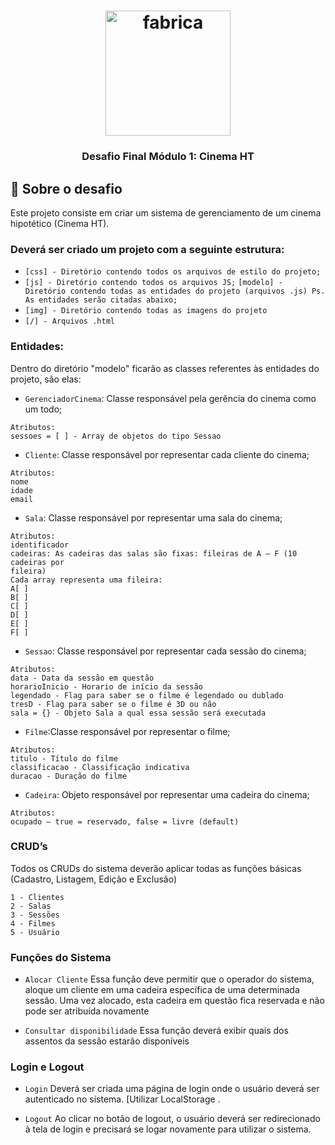 <h1 align="center">
    <img alt="fabrica" src="https://doity.com.br/media/doity/parceiros/11133_parceiro.png" width="200px" />
</h1>

<h3 align="center">
  Desafio Final Módulo 1: Cinema HT
</h3>

## 🎥 Sobre o desafio

Este projeto consiste em criar um sistema de gerenciamento de um cinema hipotético (Cinema HT).

### Deverá ser criado um projeto com a seguinte estrutura:

- `[css] - Diretório contendo todos os arquivos de estilo do projeto;`
- `[js] - Diretório contendo todos os arquivos JS;`
`[modelo] - Diretório contendo todas as entidades do projeto (arquivos .js) Ps. As entidades serão citadas abaixo;`
- `[img] - Diretório contendo todas as imagens do projeto`
- `[/] - Arquivos .html`

### Entidades:

Dentro do diretório "modelo" ficarão as classes referentes às entidades do projeto, são elas:

- `GerenciadorCinema`: Classe responsável pela gerência do cinema como um todo;

```
Atributos:
sessoes = [ ] - Array de objetos do tipo Sessao

```

- `Cliente`: Classe responsável por representar cada cliente do cinema;

```
Atributos:
nome
idade
email
```

- `Sala`: Classe responsável por representar uma sala do cinema;

```
Atributos:
identificador
cadeiras: As cadeiras das salas são fixas: fileiras de A – F (10 cadeiras por
fileira)
Cada array representa uma fileira:
A[ ]
B[ ]
C[ ]
D[ ]
E[ ]
F[ ]
```

- `Sessao`: Classe responsável por representar cada sessão do cinema;

```
Atributos:
data - Data da sessão em questão
horarioInicio - Horario de início da sessão
legendado - Flag para saber se o filme é legendado ou dublado
tresD - Flag para saber se o filme é 3D ou não
sala = {} - Objeto Sala a qual essa sessão será executada
```

- `Filme`:Classe responsável por representar o filme;

```
Atributos:
titulo - Título do filme
classificacao - Classificação indicativa
duracao - Duração do filme
```

- `Cadeira`: Objeto responsável por representar uma cadeira do cinema;

```
Atributos:
ocupado – true = reservado, false = livre (default)
```

### CRUD’s

Todos os CRUDs do sistema deverão aplicar todas as funções básicas (Cadastro, Listagem, Edição e Exclusão)

```
1 - Clientes
2 - Salas
3 - Sessões
4 - Filmes
5 - Usuário
```

### Funções do Sistema

- `Alocar Cliente` Essa função deve permitir que o operador do sistema, aloque um cliente em uma cadeira específica de uma determinada sessão. Uma vez alocado, esta cadeira em questão fica reservada e não pode ser atribuída novamente

- `Consultar disponibilidade` Essa função deverá exibir quais dos assentos da sessão estarão disponíveis


### Login e Logout

- `Login` Deverá ser criada uma página de login onde o usuário deverá ser autenticado no sistema. [Utilizar LocalStorage .

- `Logout` Ao clicar no botão de logout, o usuário deverá ser redirecionado à tela de login e precisará se logar novamente para utilizar o sistema.
